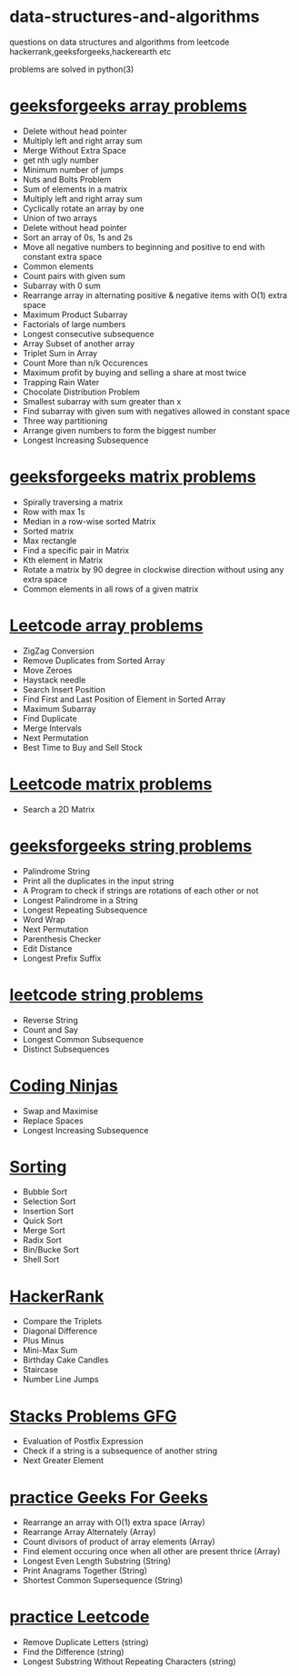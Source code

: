 # data-structures-and-algorithms

questions on data structures and algorithms from leetcode hackerrank,geeksforgeeks,hackerearth etc


problems are solved in python(3)

# [geeksforgeeks array problems](https://github.com/hritikchokker/data-structures-and-algorithms/blob/master/geeks_for_geeks_array_problems.ipynb)

- Delete without head pointer
- Multiply left and right array sum
- Merge Without Extra Space
- get nth ugly number
- Minimum number of jumps
- Nuts and Bolts Problem
- Sum of elements in a matrix
- Multiply left and right array sum
- Cyclically rotate an array by one
- Union of two arrays
- Delete without head pointer
- Sort an array of 0s, 1s and 2s
- Move all negative numbers to beginning and positive to end with constant extra space
- Common elements
- Count pairs with given sum
- Subarray with 0 sum 
- Rearrange array in alternating positive & negative items with O(1) extra space
- Maximum Product Subarray 
- Factorials of large numbers 
- Longest consecutive subsequence 
- Array Subset of another array
- Triplet Sum in Array 
- Count More than n/k Occurences 
- Maximum profit by buying and selling a share at most twice
- Trapping Rain Water 
- Chocolate Distribution Problem
- Smallest subarray with sum greater than x
- Find subarray with given sum with negatives allowed in constant space
- Three way partitioning 
- Arrange given numbers to form the biggest number
- Longest Increasing Subsequence

# [geeksforgeeks matrix problems](https://github.com/hritikchokker/data-structures-and-algorithms/blob/master/geeks_for_geeks_matrix_problems.ipynb)

- Spirally traversing a matrix 
- Row with max 1s
- Median in a row-wise sorted Matrix 
- Sorted matrix 
- Max rectangle
- Find a specific pair in Matrix
- Kth element in Matrix
- Rotate a matrix by 90 degree in clockwise direction without using any extra space
- Common elements in all rows of a given matrix


# [Leetcode array problems](https://github.com/hritikchokker/data-structures-and-algorithms/blob/master/leetcode_array_examples.ipynb) 

- ZigZag Conversion
- Remove Duplicates from Sorted Array
- Move Zeroes
- Haystack needle
- Search Insert Position
- Find First and Last Position of Element in Sorted Array
- Maximum Subarray
- Find Duplicate
- Merge Intervals
- Next Permutation
- Best Time to Buy and Sell Stock


# [Leetcode matrix problems](https://github.com/hritikchokker/data-structures-and-algorithms/blob/master/leetcode_matrix_problems.ipynb) 

- Search a 2D Matrix


# [geeksforgeeks string problems](https://github.com/hritikchokker/data-structures-and-algorithms/blob/master/strings_geeks_for_geeks.ipynb)

- Palindrome String
- Print all the duplicates in the input string
- A Program to check if strings are rotations of each other or not
- Longest Palindrome in a String 
- Longest Repeating Subsequence
- Word Wrap 
- Next Permutation
- Parenthesis Checker 
- Edit Distance 
- Longest Prefix Suffix

# [leetcode string problems](https://github.com/hritikchokker/data-structures-and-algorithms/blob/master/string_leetcode.ipynb)

- Reverse String
- Count and Say
- Longest Common Subsequence
- Distinct Subsequences


# [Coding Ninjas](https://github.com/hritikchokker/data-structures-and-algorithms/blob/master/coding_ninjas.ipynb)

- Swap and Maximise
- Replace Spaces 
- Longest Increasing Subsequence 


# [Sorting](https://github.com/hritikchokker/data-structures-and-algorithms/blob/master/ds_examples/sorting.ipynb)
- Bubble Sort
- Selection Sort
- Insertion Sort
- Quick Sort
- Merge Sort
- Radix Sort
- Bin/Bucke Sort
- Shell Sort



# [HackerRank](https://github.com/hritikchokker/data-structures-and-algorithms/blob/master/hackerrank_examples.ipynb)
- Compare the Triplets
- Diagonal Difference
- Plus Minus
- Mini-Max Sum
- Birthday Cake Candles
- Staircase
- Number Line Jumps

# [Stacks Problems GFG](https://github.com/hritikchokker/data-structures-and-algorithms/blob/master/practice_leetcode_strings.ipynb)

- Evaluation of Postfix Expression 
- Check if a string is a subsequence of another string
- Next Greater Element

# [practice Geeks For Geeks](https://practice.geeksforgeeks.org/explore)

- Rearrange an array with O(1) extra space (Array)
- Rearrange Array Alternately (Array)
- Count divisors of product of array elements (Array)
- Find element occuring once when all other are present thrice (Array)
- Longest Even Length Substring (String)
- Print Anagrams Together (String)
- Shortest Common Supersequence (String)


# [practice Leetcode](https://github.com/hritikchokker/data-structures-and-algorithms/blob/master/practice_leetcode_strings.ipynb)

- Remove Duplicate Letters (string)
- Find the Difference (string)
- Longest Substring Without Repeating Characters (string)